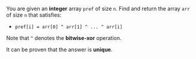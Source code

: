 You are given an **integer** array `pref` of size `n`. Find and return the array `arr` of size `n` that satisfies:

- <code>pref[i] = arr[0] ^ arr[1] ^ ... ^ arr[i]</code>

Note that `^` denotes the **bitwise-xor** operation.

It can be proven that the answer is **unique**.